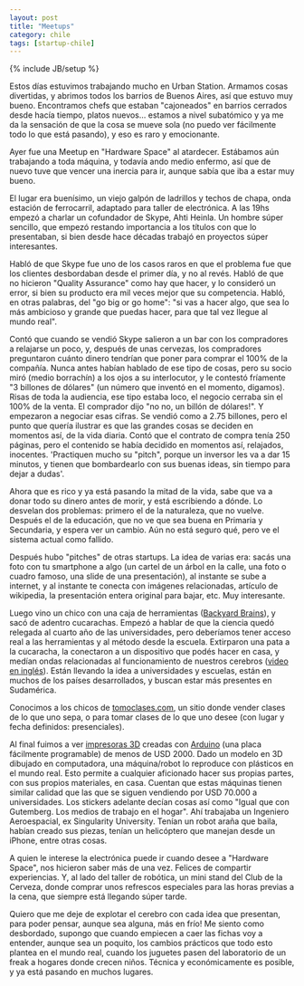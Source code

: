 ```yaml
---
layout: post
title: "Meetups"
category: chile
tags: [startup-chile]
---
```

{% include JB/setup %}

Estos días estuvimos trabajando mucho en Urban Station. Armamos cosas
divertidas, y abrimos todos los barrios de Buenos Aires, así que estuvo muy
bueno. Encontramos chefs que estaban "cajoneados" en barrios cerrados desde
hacía tiempo, platos nuevos... estamos a nivel subatómico y ya me da la
sensación de que la cosa se mueve sola (no puedo ver fácilmente todo lo que
está pasando), y eso es raro y emocionante.

Ayer fue una Meetup en "Hardware Space" al atardecer. Estábamos aún trabajando
a toda máquina, y todavía ando medio enfermo, así que de nuevo tuve que vencer
una inercia para ir, aunque sabía que iba a estar muy bueno.

El lugar era buenísimo, un viejo galpón de ladrillos y techos de chapa, onda
estación de ferrocarril, adaptado para taller de electrónica. A las 19hs
empezó a charlar un cofundador de Skype, Ahti Heinla. Un hombre súper
sencillo, que empezó restando importancia a los títulos con que lo
presentaban, si bien desde hace décadas trabajó en proyectos súper
interesantes.

Habló de que Skype fue uno de los casos raros en que el problema fue que los
clientes desbordaban desde el primer día, y no al revés. Habló de que no
hicieron "Quality Assurance" como hay que hacer, y lo consideró un error, si
bien su producto era mil veces mejor que su competencia. Habló, en otras
palabras, del "go big or go home": "si vas a hacer algo, que sea lo más
ambicioso y grande que puedas hacer, para que tal vez llegue al mundo real".

Contó que cuando se vendió Skype salieron a un bar con los compradores a
relajarse un poco, y, después de unas cervezas, los compradores preguntaron
cuánto dinero tendrían que poner para comprar el 100% de la compañía. Nunca
antes habían hablado de ese tipo de cosas, pero su socio miró (medio
borrachín) a los ojos a su interlocutor, y le contestó fríamente "3 billones
de dólares" (un número que inventó en el momento, digamos). Risas de toda la
audiencia, ese tipo estaba loco, el negocio cerraba sin el 100% de la venta.
El comprador dijo "no no, un billón de dólares!". Y empezaron a negociar esas
cifras. Se vendió como a 2.75 billones, pero el punto que quería ilustrar es
que las grandes cosas se deciden en momentos así, de la vida diaria. Contó que
el contrato de compra tenía 250 páginas, pero el contenido se había decidido
en momentos así, relajados, inocentes. 'Practiquen mucho su "pitch", porque un
inversor les va a dar 15 minutos, y tienen que bombardearlo con sus buenas
ideas, sin tiempo para dejar a dudas'.

Ahora que es rico y ya está pasando la mitad de la vida, sabe que va a donar
todo su dinero antes de morir, y está escribiendo a dónde. Lo desvelan dos
problemas: primero el de la naturaleza, que no vuelve. Después el de la
educación, que no ve que sea buena en Primaria y Secundaria, y espera ver un
cambio. Aún no está seguro qué, pero ve el sistema actual como fallido.

Después hubo "pitches" de otras startups. La idea de varias era: sacás una
foto con tu smartphone a algo (un cartel de un árbol en la calle, una foto o
cuadro famoso, una slide de una presentación), al instante se sube a internet,
y al instante te conecta con imágenes relacionadas, artículo de wikipedia, la
presentación entera original para bajar, etc. Muy interesante.

Luego vino un chico con una caja de herramientas ([Backyard
Brains](http://www.backyardbrains.com/)), y sacó de adentro cucarachas. Empezó
a hablar de que la ciencia quedó relegada al cuarto año de las universidades,
pero deberíamos tener acceso real a las herramientas y al método desde la
escuela. Extirparon una pata a la cucaracha, la conectaron a un dispositivo
que podés hacer en casa, y medían ondas relacionadas al funcionamiento de
nuestros cerebros ([video en
inglés](http://www.youtube.com/watch?v=tr4gWi9Jf6k)). Están llevando la idea a
universidades y escuelas, están en muchos de los países desarrollados, y
buscan estar más presentes en Sudamérica.

Conocimos a los chicos de [tomoclases.com](http://chile.tomoclases.com/), un
sitio donde vender clases de lo que uno sepa, o para tomar clases de lo que
uno desee (con lugar y fecha definidos: presenciales).

Al final fuimos a ver [impresoras 3D](http://www.makerbot.com/) creadas con
[Arduino](http://es.wikipedia.org/wiki/Arduino) (una placa fácilmente
programable) de menos de USD 2000. Dado un modelo en 3D dibujado en
computadora, una máquina/robot lo reproduce con plásticos en el mundo real.
Esto permite a cualquier aficionado hacer sus propias partes, con sus propios
materiales, en casa. Cuentan que estas máquinas tienen similar calidad que las
que se siguen vendiendo por USD 70.000 a universidades. Los stickers adelante
decían cosas así como "Igual que con Gutemberg. Los medios de trabajo en el
hogar". Ahí trabajaba un Ingeniero Aeroespacial, ex Singularity University.
Tenían un robot araña que baila, habían creado sus piezas, tenían un
helicóptero que manejan desde un iPhone, entre otras cosas.

A quien le interese la electrónica puede ir cuando desee a "Hardware Space",
nos hicieron saber más de una vez. Felices de compartir experiencias. Y, al
lado del taller de robótica, un mini stand del Club de la Cerveza, donde
comprar unos refrescos especiales para las horas previas a la cena, que
siempre está llegando súper tarde.

Quiero que me deje de explotar el cerebro con cada idea que presentan, para
poder pensar, aunque sea alguna, más en frío! Me siento como desbordado,
supongo que cuando empiecen a caer las fichas voy a entender, aunque sea un
poquito, los cambios prácticos que todo esto plantea en el mundo real, cuando
los juguetes pasen del laboratorio de un freak a hogares donde crecen niños.
Técnica y económicamente es posible, y ya está pasando en muchos lugares.
